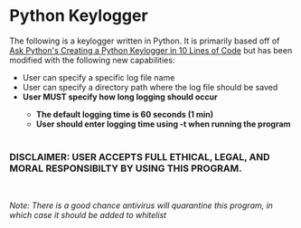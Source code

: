 # Python Keylogger

The following is a keylogger written in Python. 
It is primarily based off of [Ask Python's Creating a Python Keylogger in 10 Lines of Code](https://www.askpython.com/python/examples/python-keylogger) but has been modified with the following new capabilities: 


- User can specify a specific log file name
- User can specify a directory path where the log file should be saved
- <b>User MUST specify how long logging should occur
    - The default logging time is 60 seconds (1 min)
    - User should enter logging time using -t when running the program 
<br/><br/>
### DISCLAIMER: USER ACCEPTS FULL ETHICAL, LEGAL, AND MORAL RESPONSIBILTY BY USING THIS PROGRAM.</b>
<br/>

*Note: There is a good chance antivirus will quarantine this program, in which case it should be added to whitelist*
